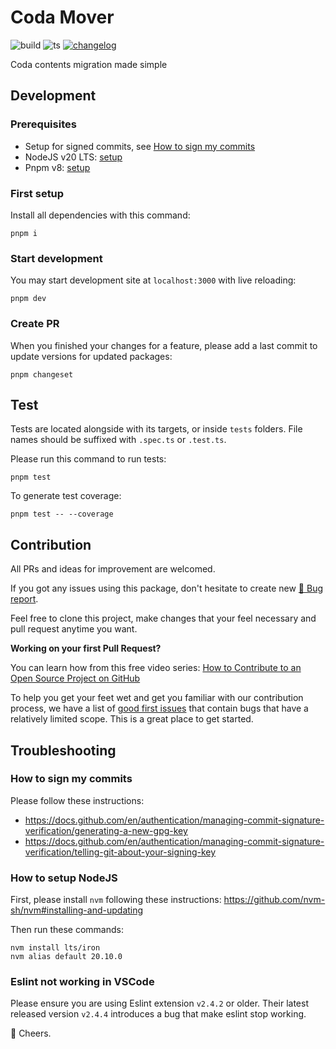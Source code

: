 Coda Mover
=====

![build][badge-build]
![ts](https://badgen.net/badge/-/TypeScript/blue?icon=typescript&label)
[![changelog][badge-changelog]](/CHANGELOG.md)

Coda contents migration made simple

Development
-----
### Prerequisites
- Setup for signed commits, see [How to sign my commits](#how-to-sign-my-commits)
- NodeJS v20 LTS: [setup](#how-to-setup-nodejs)
- Pnpm v8: [setup](https://pnpm.io/installation)

### First setup

Install all dependencies with this command:
```
pnpm i
```

### Start development

You may start development site at `localhost:3000` with live reloading:

```
pnpm dev
```

### Create PR

When you finished your changes for a feature, please add a last commit to update versions for updated packages:

```
pnpm changeset
```

Test
-----

Tests are located alongside with its targets, or inside `tests` folders. File names should be suffixed with `.spec.ts` or `.test.ts`.

Please run this command to run tests:

```
pnpm test
```

To generate test coverage:

```
pnpm test -- --coverage
```

Contribution
-----

All PRs and ideas for improvement are welcomed. 

If you got any issues using this package, don't hesitate to create new [🐞 Bug report][issues].

Feel free to clone this project, make changes that your feel necessary and pull request anytime you want.

**Working on your first Pull Request?**

You can learn how from this free video series: [How to Contribute to an Open Source Project on GitHub](https://egghead.io/courses/how-to-contribute-to-an-open-source-project-on-github)

To help you get your feet wet and get you familiar with our contribution process, we have a list of [good first issues][good-first] that contain bugs that have a relatively limited scope. This is a great place to get started.

Troubleshooting
-----
### How to sign my commits

Please follow these instructions:
- https://docs.github.com/en/authentication/managing-commit-signature-verification/generating-a-new-gpg-key
- https://docs.github.com/en/authentication/managing-commit-signature-verification/telling-git-about-your-signing-key

### How to setup NodeJS

First, please install `nvm` following these instructions: https://github.com/nvm-sh/nvm#installing-and-updating

Then run these commands:
```
nvm install lts/iron
nvm alias default 20.10.0
```

### Eslint not working in VSCode

Please ensure you are using Eslint extension `v2.4.2` or older. Their latest released version `v2.4.4` introduces a bug that make eslint stop working.

🍻 Cheers.

[issues]: https://github.com/CoderPush/coda-mover/issues
[good-first]: https://github.com/CoderPush/coda-mover/issues?q=is%3Aopen+is%3Aissue+label%3A%22good+first+issue%22

[badge-build]: https://github.com/CoderPush/coda-mover/actions/workflows/build.yaml/badge.svg
[badge-changelog]: https://img.shields.io/badge/changelog-8A2BE2
